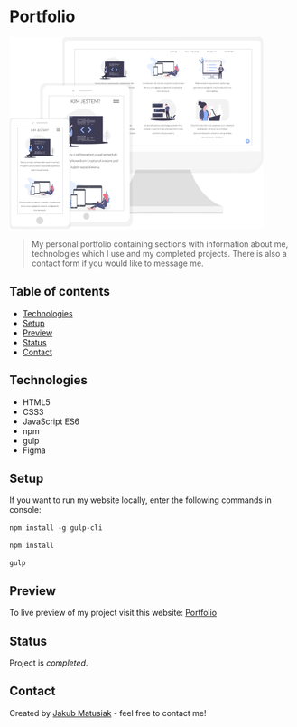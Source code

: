 # Portfolio
![Screenshot](src/assets/img/screenshot.png)
> My personal portfolio containing sections with information about me, technologies which I use and my completed projects. There is also a contact form if you would like to message me.

## Table of contents
* [Technologies](#technologies)
* [Setup](#setup)
* [Preview](#preview)
* [Status](#status)
* [Contact](#contact)

## Technologies
* HTML5
* CSS3
* JavaScript ES6
* npm
* gulp
* Figma

## Setup
If you want to run my website locally, enter the following commands in console:

`npm install -g gulp-cli`

`npm install`

`gulp`

## Preview
To live preview of my project visit this website: [Portfolio](https://jakub-matusiak.pl)

## Status
Project is _completed_.

## Contact
Created by [Jakub Matusiak](https://github.com/jakub-matusiak) - feel free to contact me!